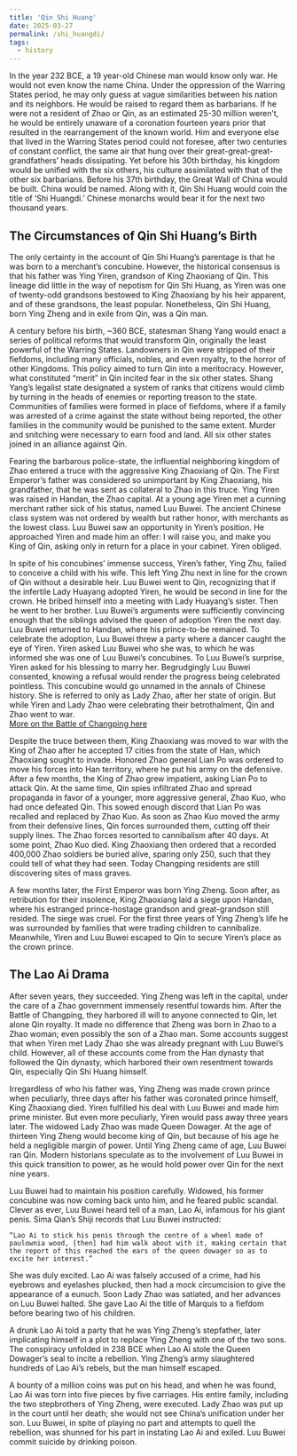 ```yaml
---
title: 'Qin Shi Huang'
date: 2025-03-27
permalink: /shi_huangdi/
tags:
  - history
---
```

In the year 232 BCE, a 19 year-old Chinese man would know only war. He would not even know the name China. Under the oppression of the Warring States period, he may only guess at vague similarities between his nation and its neighbors. He would be raised to regard them as barbarians. If he were not a resident of Zhao or Qin, as an estimated 25-30 million weren’t, he would be entirely unaware of a coronation fourteen years prior that resulted in the rearrangement of the known world. Him and everyone else that lived in the Warring States period could not foresee, after two centuries of constant conflict, the same air that hung over their great-great-great-grandfathers’ heads dissipating. Yet before his 30th birthday, his kingdom would be unified with the six others, his culture assimilated with that of the other six barbarians. Before his 37th birthday, the Great Wall of China would be built. China would be named. Along with it, Qin Shi Huang would coin the title of ‘Shi Huangdi.’ Chinese monarchs would bear it for the next two thousand years. 
	
## The Circumstances of Qin Shi Huang’s Birth

The only certainty in the account of Qin Shi Huang’s parentage is that he was born to a merchant’s concubine. However, the historical consensus is that his father was Ying Yiren, grandson of King Zhaoxiang of Qin. This lineage did little in the way of nepotism for Qin Shi Huang, as Yiren was one of twenty-odd grandsons bestowed to King Zhaoxiang by his heir apparent, and of these grandsons, the least popular. Nonetheless, Qin Shi Huang, born Ying Zheng and in exile from Qin, was a Qin man. 

A century before his birth, ~360 BCE, statesman Shang Yang would enact a series of political reforms that would transform Qin, originally the least powerful of the Warring States. Landowners in Qin were stripped of their fiefdoms, including many officials, nobles, and even royalty, to the horror of other Kingdoms. This policy aimed to turn Qin into a meritocracy. However, what constituted “merit” in Qin incited fear in the six other states. Shang Yang’s legalist state designated a system of ranks that citizens would climb by turning in the heads of enemies or reporting treason to the state. Communities of families were formed in place of fiefdoms, where if a family was arrested of a crime against the state without being reported, the other families in the community would be punished to the same extent. Murder and snitching were necessary to earn food and land. All six other states joined in an alliance against Qin. 

Fearing the barbarous police-state, the influential neighboring kingdom of Zhao entered a truce with the aggressive King Zhaoxiang of Qin. The First Emperor’s father was considered so unimportant by King Zhaoxiang, his grandfather, that he was sent as collateral to Zhao in this truce. 
Ying Yiren was raised in Handan, the Zhao capital. At a young age Yiren met a cunning merchant rather sick of his status, named Luu Buwei. The ancient Chinese class system was not ordered by wealth but rather honor, with merchants as the lowest class. Luu Buwei saw an opportunity in Yiren’s position. He approached Yiren and made him an offer: I will raise you, and make you King of Qin, asking only in return for a place in your cabinet. Yiren obliged.

In spite of his concubines’ immense success, Yiren’s father, Ying Zhu, failed to conceive a child with his wife. This left Ying Zhu next in line for the crown of Qin without a desirable heir. Luu Buwei went to Qin, recognizing that if the infertile Lady Huayang adopted Yiren, he would be second in line for the crown. He bribed himself into a meeting with Lady Huayang’s sister. Then he went to her brother. Luu Buwei’s arguments were sufficiently convincing enough that the siblings advised the queen of adoption Yiren the next day. Luu Buwei returned to Handan, where his prince-to-be remained. To celebrate the adoption, Luu Buwei threw a party where a dancer caught the eye of Yiren. Yiren asked Luu Buwei who she was, to which he was informed she was one of Luu Buwei’s concubines. To Luu Buwei’s surprise, Yiren asked for his blessing to marry her. Begrudgingly Luu Buwei consented, knowing a refusal would render the progress being celebrated pointless. This concubine would go unnamed in the annals of Chinese history. She is referred to only as Lady Zhao, after her state of origin. But while Yiren and Lady Zhao were celebrating their betrothalment, Qin and Zhao went to war.\
[More on the Battle of Changping here](https://damauried.github.io/changping/)

Despite the truce between them, King Zhaoxiang was moved to war with the King of Zhao after he accepted 17 cities from the state of Han, which Zhaoxiang sought to invade. Honored Zhao general Lian Po was ordered to move his forces into Han territory, where he put his army on the defensive. After a few months, the King of Zhao grew impatient, asking Lian Po to attack Qin. At the same time, Qin spies infiltrated Zhao and spread propaganda in favor of a younger, more aggressive general, Zhao Kuo, who had once defeated Qin. This sowed enough discord that Lian Po was recalled and replaced by Zhao Kuo. As soon as Zhao Kuo moved the army from their defensive lines, Qin forces surrounded them, cutting off their supply lines. The Zhao forces resorted to cannibalism after 40 days. At some point, Zhao Kuo died. King Zhaoxiang then ordered that a recorded 400,000 Zhao soldiers be buried alive, sparing only 250, such that they could tell of what they had seen. Today Changping residents are still discovering sites of mass graves.

A few months later, the First Emperor was born Ying Zheng. Soon after, as retribution for their insolence, King Zhaoxiang laid a siege upon Handan, where his estranged prince-hostage grandson and great-grandson still resided. The siege was cruel. For the first three years of Ying Zheng’s life he was surrounded by families that were trading children to cannibalize. Meanwhile, Yiren and Luu Buwei escaped to Qin to secure Yiren’s place as the crown prince. 

## The Lao Ai Drama

After seven years, they succeeded. Ying Zheng was left in the capital, under the care of a Zhao government immensely resentful towards him. After the Battle of Changping, they harbored ill will to anyone connected to Qin, let alone Qin royalty. It made no difference that Zheng was born in Zhao to a Zhao woman; even possibly the son of a Zhao man. Some accounts suggest that when Yiren met Lady Zhao she was already pregnant with Luu Buwei’s child. However, all of these accounts come from the Han dynasty that followed the Qin dynasty, which harbored their own resentment towards Qin, especially Qin Shi Huang himself. 
	
Irregardless of who his father was, Ying Zheng was made crown prince when peculiarly, three days after his father was coronated prince himself, King Zhaoxiang died. Yiren fulfilled his deal with Luu Buwei and made him prime minister. But even more peculiarly, Yiren would pass away three years later. The widowed Lady Zhao was made Queen Dowager. At the age of thirteen Ying Zheng would become king of Qin, but because of his age he held a negligible margin of power. Until Ying Zheng came of age, Luu Buwei ran Qin. Modern historians speculate as to the involvement of Luu Buwei in this quick transition to power, as he would hold power over Qin for the next nine years.

Luu Buwei had to maintain his position carefully. Widowed, his former concubine was now coming back unto him, and he feared public scandal. Clever as ever, Luu Buwei heard tell of a man, Lao Ai, infamous for his giant penis. Sima Qian’s Shiji records that Luu Buwei instructed:
	
``“Lao Ai to stick his penis through the centre of a wheel made of paulownia wood, [then] had him walk about with it, making certain that the report of this reached the ears of the queen dowager so as to excite her interest.”``

She was duly excited. Lao Ai was falsely accused of a crime, had his eyebrows and eyelashes plucked, then had a mock circumcision to give the appearance of a eunuch. Soon Lady Zhao was satiated, and her advances on Luu Buwei halted. She gave Lao Ai the title of Marquis to a fiefdom before bearing two of his children. 

A drunk Lao Ai told a party that he was Ying Zheng’s stepfather, later implicating himself in a plot to replace Ying Zheng with one of the two sons. The conspiracy unfolded in 238 BCE when Lao Ai stole the Queen Dowager’s seal to incite a rebellion. Ying Zheng’s army slaughtered hundreds of Lao Ai’s rebels, but the man himself escaped. 

A bounty of a million coins was put on his head, and when he was found, Lao Ai was torn into five pieces by five carriages. His entire family, including the two stepbrothers of Ying Zheng, were executed. Lady Zhao was put up in the court until her death; she would not see China’s unification under her son. Luu Buwei, in spite of playing no part and attempts to quell the rebellion, was shunned for his part in instating Lao Ai and exiled. Luu Buwei commit suicide by drinking poison.

